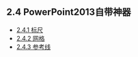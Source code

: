 ## 2.4  PowerPoint2013自带神器

- [2.4.1  标尺](/assets/./chapter2-4-1.md)
- [2.4.2  网格](/assets/./chapter2-4-2.md)
- [2.4.3  参考线](/assets/./chapter2-4-3.md)

